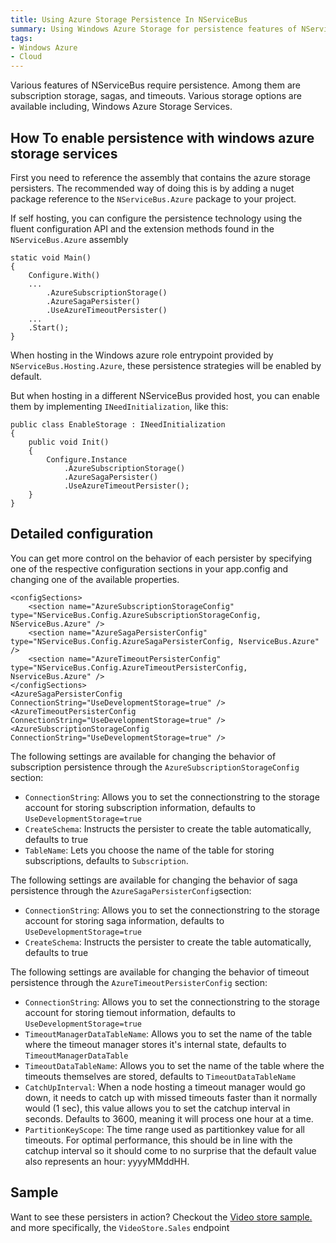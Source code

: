 ```yaml
---
title: Using Azure Storage Persistence In NServiceBus
summary: Using Windows Azure Storage for persistence features of NServiceBus including timeouts, sagas, and subscription storage.
tags: 
- Windows Azure
- Cloud
---
```


Various features of NServiceBus require persistence. Among them are subscription storage, sagas, and timeouts. Various storage options are available including, Windows Azure Storage Services.

How To enable persistence with windows azure storage services
-----------------

First you need to reference the assembly that contains the azure storage persisters. The recommended way of doing this is by adding a nuget package reference to the  `NServiceBus.Azure` package to your project.

If self hosting, you can configure the persistence technology using the fluent configuration API and the extension methods found in the `NServiceBus.Azure` assembly

    static void Main()
    {
        Configure.With()
        ...
			.AzureSubscriptionStorage()
			.AzureSagaPersister()
			.UseAzureTimeoutPersister()
		...
        .Start();
    }

When hosting in the Windows azure role entrypoint provided by `NServiceBus.Hosting.Azure`, these persistence strategies will be enabled by default.

But when hosting in a different NServiceBus provided host, you can enable them by implementing `INeedInitialization`, like this:

    public class EnableStorage : INeedInitialization
    {
        public void Init()
        {
            Configure.Instance
                .AzureSubscriptionStorage()
                .AzureSagaPersister()
                .UseAzureTimeoutPersister();
        }
    }

Detailed configuration
----------------------

You can get more control on the behavior of each persister by specifying one of the respective configuration sections in your app.config and changing one of the available properties.

	<configSections>
	    <section name="AzureSubscriptionStorageConfig" type="NServiceBus.Config.AzureSubscriptionStorageConfig, NServiceBus.Azure" />
	    <section name="AzureSagaPersisterConfig" type="NServiceBus.Config.AzureSagaPersisterConfig, NserviceBus.Azure" />
	    <section name="AzureTimeoutPersisterConfig" type="NServiceBus.Config.AzureTimeoutPersisterConfig, NserviceBus.Azure" />
	</configSections>
	<AzureSagaPersisterConfig ConnectionString="UseDevelopmentStorage=true" />
	<AzureTimeoutPersisterConfig ConnectionString="UseDevelopmentStorage=true" />
	<AzureSubscriptionStorageConfig ConnectionString="UseDevelopmentStorage=true" />

The following settings are available for changing the behavior of subscription persistence through the `AzureSubscriptionStorageConfig` section:

- `ConnectionString`: Allows you to set the connectionstring to the storage account for storing subscription information, defaults to `UseDevelopmentStorage=true`
- `CreateSchema`: Instructs the persister to create the table automatically, defaults to true
- `TableName`: Lets you choose the name of the table for storing subscriptions, defaults to `Subscription`.


The following settings are available for changing the behavior of saga persistence through the `AzureSagaPersisterConfig`section:

- `ConnectionString`: Allows you to set the connectionstring to the storage account for storing saga information, defaults to `UseDevelopmentStorage=true`
- `CreateSchema`: Instructs the persister to create the table automatically, defaults to true


The following settings are available for changing the behavior of timeout persistence through the `AzureTimeoutPersisterConfig` section:

- `ConnectionString`: Allows you to set the connectionstring to the storage account for storing tiemout information, defaults to `UseDevelopmentStorage=true`
- `TimeoutManagerDataTableName`: Allows you to set the name of the table where the timeout manager stores it's internal state, defaults to `TimeoutManagerDataTable`
- `TimeoutDataTableName`: Allows you to set the name of the table where the timeouts themselves are stored, defaults to `TimeoutDataTableName`
- `CatchUpInterval`: When a node hosting a timeout manager would go down, it needs to catch up with missed timeouts faster than it normally would (1 sec), this value allows you to set the catchup interval in seconds. Defaults to 3600, meaning it will process one hour at a time.
- `PartitionKeyScope`: The time range used as partitionkey value for all timeouts. For optimal performance, this should be in line with the catchup interval so it should come to no surprise that the default value also represents an hour: yyyyMMddHH. 

Sample
------

Want to see these persisters in action? Checkout the [Video store sample.](https://github.com/Particular/NServiceBus.Azure.Samples/tree/master/VideoStore.AzureStorageQueues.Cloud) and more specifically, the `VideoStore.Sales` endpoint
